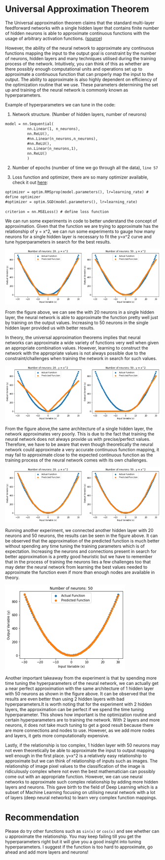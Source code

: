 # Universal Approximation Theorem


The Universal approximation theorem claims that the standard multi-layer feedforward networks with a single hidden layer that contains finite number of hidden neurons
is able to approximate continuous functions with the usage of arbitrary activation functions. ([source](https://citeseerx.ist.psu.edu/viewdoc/download?doi=10.1.1.101.2647&rep=rep1&type=pdf))

However, the ability of the neural network to approximate any continuous functions mapping the input to the output goal is constraint by the number of neurons, hidden layers and many techniques utilised during the training process of the network. Intuitively, you can think of this as whether are there possibly enough computational units and operations set up to approximate a continuous function that can properly map the input to the output. The ability to approximate is also highly dependent on efficiency of the optimization routine that we use. These parameters determining the set up and training of the neural network is commonly known as hyperparameters.

Example of hyperparameters we can tune in the code:

1. Network structure. (Number of hidden layers, number of neurons)

```
model = nn.Sequential(     
          nn.Linear(1, n_neurons),
          nn.ReLU(),
          #nn.Linear(n_neurons,n_neurons),
          #nn.ReLU(),        
          nn.Linear(n_neurons,1),
          nn.ReLU()
          )
```

2. Number of epochs (number of time we go through all the data), `line 57`

3. Loss function and optimizer, there are so many optimizer available, check it out [here](https://pytorch.org/docs/stable/optim.html):
```
optimizer = optim.RMSprop(model.parameters(), lr=learning_rate) # define optimizer
#optimizer = optim.SGD(model.parameters(), lr=learning_rate)

criterion = nn.MSELoss() # define loss function

```

We can run some experiments in code to better understand the concept of approximation. Given that the function we are trying to approximate has the relationship of y = x^2, we can run some experiments to gauge how many neurons for a single hidden layer is necessary to fit the y=x^2 curve and tune hyperparameters in search for the best results.

![img1](images/approx_1.png)


From the figure above, we can see the with 20 neurons in a single hidden layer, the neural network is able to approximate the function pretty well just by training on the output values. Increasing to 50 neurons in the single hidden layer provided us with better results. 

In theory, the universal approximation theorems implies that neural networks can approximate a wide variety of functions very well when given an appropriate combination values. However, learning to construct the network with the appropriate values is not always possible due to the constraint/challenges when training the network in search for such values.



![img1](images/approx_fail.png)

From the figure above,the same architecture of a single hidden layer, the network approximates very poorly. This is due to the fact that training the neural network does not always provide us with precise/perfect values. Therefore, we have to be aware that even though theoretically the neural network could approximate a very accurate continuous function mapping, it may fail to approximate close to the expected continuous function as the training process of the neural network comes with its own challenges.


![img1](images/approx_3.png)


Running another experiment, we connected another hidden layer with 20 neurons and 50 neurons, the results can be seen in the figure above. It can be observed that the approximation of the predicted function is much better without spending any time tuning the training parameters which is of expectation. Increasing the neurons and connections present in search for better approximation is a pretty good heuristic but we have to remember that in the process of training the neurons lies a few challenges too that may deter the neural network from learning the best values needed to approximate the function even if more than enough nodes are available in theory.




![img1](images/welltuned.png)


Another important takeaway from the experiment is that by spending more time tuning the hyperparameters of the neural network, we can actually get a near perfect approximation with the same architecture of 1 hidden layer with 50 neurons as shown in the figure above. It can be observed that the results are even better than using 2 hidden layers with bad hyperparameters.It is worth noting that for the experiment with 2 hidden layers, the approximation can be perfect if we spend the time tuning hyperparameter. This shows how important is the optimization routine and certain hyperparameters are to training the network. With 2 layers and more neurons, it does not take much tuning to get a good result because there are more connections and nodes to use. However, as we add more nodes and layers, it gets more computationally expensive. 

Lastly, if the relationship is too complex, 1 hidden layer with 50 neurons may not even theoretically be able to approximate the input to output mapping well enough in the first place. y=x^2 is a relatively easy relationship to approximate but we can think of relationship of inputs such as images. The relationship of image pixel values to the classification of the image is ridiculously complex where not even the best mathematician can possibly come out with an appropriate function. However, we can use neural networks to approximate such complex relationship by adding more hidden layers and neurons. This gave birth to the field of Deep Learning which is a subset of Machine Learning focusing on utilising neural network with a lot of layers (deep neural networks) to learn very complex function mappings.


# Recommendation

Please do try other functions such as `sin(x)` or `cos(x)` and see whether can u approximate the relationship. You may keep failing till you get the hyperparameters right but it will give you a good insight into tuning hyperparameters. I suggest if the function is too hard to approximate, go ahead and add more layers and neurons! 

